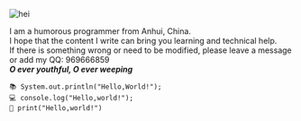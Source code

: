 ![hei](https://s1.ax1x.com/2020/09/03/wCoZhq.jpg)

I am a humorous programmer from Anhui, China.   
I hope that the content I write can bring you learning and technical help.   
If there is something wrong or need to be modified, please leave a message or add my QQ: 969666859   
***O ever youthful, O ever weeping***
```
📚 System.out.println("Hello,World!");  
💻 console.log("Hello,world!");  
📑 print("Hello,world!")
```
